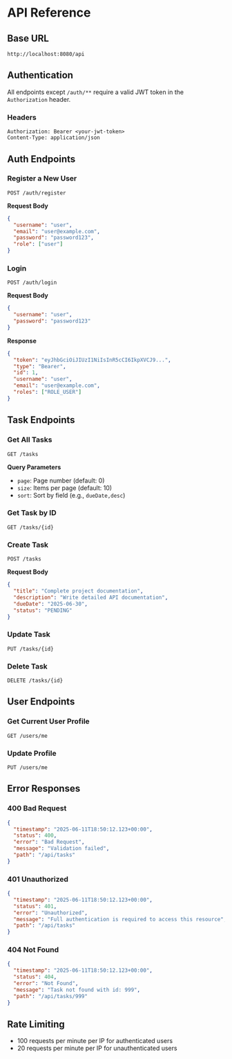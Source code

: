 # API Reference

## Base URL
```
http://localhost:8080/api
```

## Authentication
All endpoints except `/auth/**` require a valid JWT token in the `Authorization` header.

### Headers
```
Authorization: Bearer <your-jwt-token>
Content-Type: application/json
```

## Auth Endpoints

### Register a New User
```http
POST /auth/register
```

**Request Body**
```json
{
  "username": "user",
  "email": "user@example.com",
  "password": "password123",
  "role": ["user"]
}
```

### Login
```http
POST /auth/login
```

**Request Body**
```json
{
  "username": "user",
  "password": "password123"
}
```

**Response**
```json
{
  "token": "eyJhbGciOiJIUzI1NiIsInR5cCI6IkpXVCJ9...",
  "type": "Bearer",
  "id": 1,
  "username": "user",
  "email": "user@example.com",
  "roles": ["ROLE_USER"]
}
```

## Task Endpoints

### Get All Tasks
```http
GET /tasks
```

**Query Parameters**
- `page`: Page number (default: 0)
- `size`: Items per page (default: 10)
- `sort`: Sort by field (e.g., `dueDate,desc`)

### Get Task by ID
```http
GET /tasks/{id}
```

### Create Task
```http
POST /tasks
```

**Request Body**
```json
{
  "title": "Complete project documentation",
  "description": "Write detailed API documentation",
  "dueDate": "2025-06-30",
  "status": "PENDING"
}
```

### Update Task
```http
PUT /tasks/{id}
```

### Delete Task
```http
DELETE /tasks/{id}
```

## User Endpoints

### Get Current User Profile
```http
GET /users/me
```

### Update Profile
```http
PUT /users/me
```

## Error Responses

### 400 Bad Request
```json
{
  "timestamp": "2025-06-11T18:50:12.123+00:00",
  "status": 400,
  "error": "Bad Request",
  "message": "Validation failed",
  "path": "/api/tasks"
}
```

### 401 Unauthorized
```json
{
  "timestamp": "2025-06-11T18:50:12.123+00:00",
  "status": 401,
  "error": "Unauthorized",
  "message": "Full authentication is required to access this resource",
  "path": "/api/tasks"
}
```

### 404 Not Found
```json
{
  "timestamp": "2025-06-11T18:50:12.123+00:00",
  "status": 404,
  "error": "Not Found",
  "message": "Task not found with id: 999",
  "path": "/api/tasks/999"
}
```

## Rate Limiting
- 100 requests per minute per IP for authenticated users
- 20 requests per minute per IP for unauthenticated users
